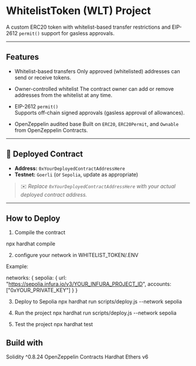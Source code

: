# WhitelistToken (WLT) Project

A custom ERC20 token with whitelist-based transfer restrictions and EIP-2612 `permit()` support for gasless approvals.

---

## Features

- Whitelist-based transfers
  Only approved (whitelisted) addresses can send or receive tokens.
  
- Owner-controlled whitelist
  The contract owner can add or remove addresses from the whitelist at any time.

- EIP-2612 `permit()`  
  Supports off-chain signed approvals (gasless approval of allowances).

- OpenZeppelin audited base
  Built on `ERC20`, `ERC20Permit`, and `Ownable` from OpenZeppelin Contracts.

---

## 📜 Deployed Contract

- **Address:** `0xYourDeployedContractAddressHere`
- **Testnet:** `Goerli` (or `Sepolia`, update as appropriate)

> ✉️ _Replace `0xYourDeployedContractAddressHere` with your actual deployed contract address._  

---

## How to Deploy

1) Compile the contract

npx hardhat compile

2) configure your network in WHITELIST_TOKEN/.ENV

Example: 

networks: {
  sepolia: {
    url: "https://sepolia.infura.io/v3/YOUR_INFURA_PROJECT_ID",
    accounts: ["0xYOUR_PRIVATE_KEY"]
  }
}


3) Deploy to Sepolia
npx hardhat run scripts/deploy.js --network sepolia


3) Run the project
npx hardhat run scripts/deploy.js --network sepolia

4) Test the project
npx hardhat test



## Build with
Solidity ^0.8.24
OpenZeppelin Contracts
Hardhat
Ethers v6
